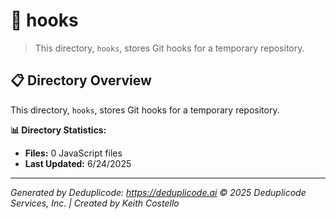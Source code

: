 # 📁 hooks

> This directory, `hooks`, stores Git hooks for a temporary repository.

## 📋 Directory Overview

This directory, `hooks`, stores Git hooks for a temporary repository.

**📊 Directory Statistics:**
- **Files:** 0 JavaScript files
- **Last Updated:** 6/24/2025

---

*Generated by Deduplicode: https://deduplicode.ai*
*© 2025 Deduplicode Services, Inc. | Created by Keith Costello*
